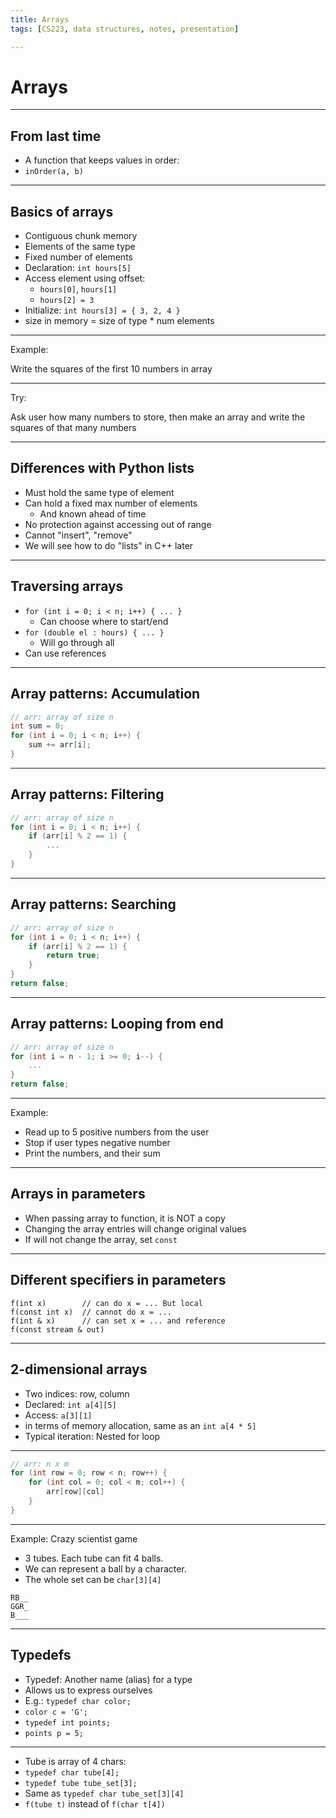 ```yaml
---
title: Arrays
tags: [CS223, data structures, notes, presentation]

---
```


# Arrays

---

## From last time

- A function that keeps values in order:
- `inOrder(a, b)`

---

## Basics of arrays

- Contiguous chunk memory
- Elements of the same type
- Fixed number of elements
- Declaration: `int hours[5]`
- Access element using offset: 
    - `hours[0]`, `hours[1]`
    - `hours[2] = 3`
- Initialize: `int hours[3] = { 3, 2, 4 }`
- size in memory = size of type * num elements

---

Example:

Write the squares of the first 10 numbers in array

---

Try:

Ask user how many numbers to store, then make an array and write the squares of that many numbers

---

## Differences with Python lists

- Must hold the same type of element
- Can hold a fixed max number of elements
    - And known ahead of time
- No protection against accessing out of range
- Cannot "insert", "remove"
- We will see how to do "lists" in C++ later

---

## Traversing arrays

- `for (int i = 0; i < n; i++) { ... }`
    - Can choose where to start/end
- `for (double el : hours) { ... }`
    - Will go through all
- Can use references

---

## Array patterns: Accumulation

```cpp
// arr: array of size n
int sum = 0;
for (int i = 0; i < n; i++) {
    sum += arr[i];
}
```

---

## Array patterns: Filtering

```cpp
// arr: array of size n
for (int i = 0; i < n; i++) {
    if (arr[i] % 2 == 1) {
        ...
    }
}
```

---

## Array patterns: Searching

```cpp
// arr: array of size n
for (int i = 0; i < n; i++) {
    if (arr[i] % 2 == 1) {
        return true;
    }
}
return false;
```

---

## Array patterns: Looping from end

```cpp
// arr: array of size n
for (int i = n - 1; i >= 0; i--) {
    ...
}
return false;
```

---

Example:

- Read up to 5 positive numbers from the user
- Stop if user types negative number
- Print the numbers, and their sum

---

## Arrays in parameters

- When passing array to function, it is NOT a copy
- Changing the array entries will change original values
- If will not change the array, set `const`

---

## Different specifiers in parameters

```
f(int x)        // can do x = ... But local
f(const int x)  // cannot do x = ...
f(int & x)      // can set x = ... and reference
f(const stream & out)
```

---

## 2-dimensional arrays

- Two indices: row, column
- Declared: `int a[4][5]`
- Access: `a[3][1]`
- in terms of memory allocation, same as an `int a[4 * 5]`
- Typical iteration: Nested for loop

---

```cpp
// arr: n x m 
for (int row = 0; row < n; row++) {
    for (int col = 0; col < m; col++) {
        arr[row][col]
    }
}
```

---

Example: Crazy scientist game

- 3 tubes. Each tube can fit 4 balls.
- We can represent a ball by a character.
- The whole set can be `char[3][4]`

```
RB__
GGR_
B___
```

---

## Typedefs

- Typedef: Another name (alias) for a type
- Allows us to express ourselves
- E.g.: `typedef char color;`
- `color c = 'G';`
- `typedef int points;`
- `points p = 5;`

---

- Tube is array of 4 chars:
- `typedef char tube[4];`
- `typedef tube tube_set[3];`
- Same as `typedef char tube_set[3][4]`
- `f(tube t)` instead of `f(char t[4])`